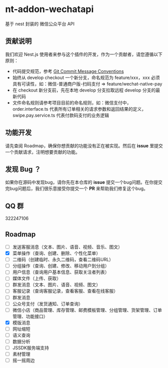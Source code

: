 # nt-addon-wechatapi
基于 nest 封装的 微信公众平台 API


## 贡献说明

我们欢迎 Nest.js 使用者来参与这个插件的开发，作为一个贡献者，请您遵循以下原则：

- 代码提交规范，参考 [Git Commit Message Conventions](https://docs.google.com/document/d/1QrDFcIiPjSLDn3EL15IJygNPiHORgU1_OOAqWjiDU5Y/edit#)
- 始终从 develop checkout 一个新分支，命名规范为 feature/xxx，xxx 必须具有可读性，如：微信-普通商户版-扫码支付 => feature/wechat-native-pay
- 在 checkout 新分支前，先在本地 develop 分支拉取远程 develop 分支的最新代码
- 文件命名规则请参考项目目前的命名规则，如：微信支付中，order.interface.ts 代表所有订单相关的请求参数和返回结果的定义，swipe.pay.service.ts 代表付款码支付的业务逻辑

## 功能开发

请先查阅 Roadmap，确保你想贡献的功能没有正在被实现。然后在 **issue** 里提交一个贡献请求，注明想要贡献的功能。

## 发现 Bug ？

如果你在源码中发现bug，请你先在本仓库的 **issue** 提交一个bug问题。在你提交完bug问题后，我们很乐意接受你提交一个 **PR** 来帮助我们修复这个bug。


## QQ 群

322247106


## Roadmap

- [ ] 发送客服消息（文本、图片、语音、视频、音乐、图文）
- [x] 菜单操作（查询、创建、删除、个性化菜单）
- [ ] 二维码（创建临时、永久二维码，查看二维码URL）
- [ ] 分组操作（查询、创建、修改、移动用户到分组）
- [ ] 用户信息（查询用户基本信息、获取关注者列表）
- [ ] 媒体文件（上传、获取）
- [ ] 群发消息（文本、图片、语音、视频、图文）
- [ ] 客服记录（查询客服记录，查看客服、查看在线客服）
- [ ] 群发消息
- [ ] 公众号支付（发货通知、订单查询）
- [ ] 微信小店（商品管理、库存管理、邮费模板管理、分组管理、货架管理、订单管理、功能接口）
- [x] 模版消息
- [ ] 网址缩短
- [ ] 语义查询
- [ ] 数据分析
- [ ] JSSDK服务端支持
- [ ] 素材管理
- [ ] 摇一摇周边
